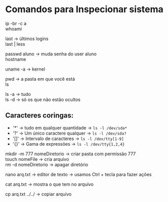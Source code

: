 # Comandos para Inspecionar sistema

ip -br -c a  
whoami  
  
last -> últimos logins  
last | less  

passwd aluno -> muda senha do user aluno  
hostname  

uname -a -> kernel  

pwd -> a pasta em que você está  
ls  

ls -a -> tudo  
ls -d -> só os que não estão ocultos  
  
## Caracteres coringas:  
* '*' -> tudo em qualquer quantidade -> `ls -l /dev/sda*`  
* '?' -> Um único caractere qualquer -> `ls -l /dev/sda?`  
* '[]' -> Intervalo de caracteres -> `ls -l /dev/tty[1-9]`  
* '{}' -> Gama de expressões -> `ls -l /dev/tty{1,2,4}`  
  
mkdir -m 777 nomeDiretorio -> criar pasta com permissão 777  
touch nomeFile -> cria arquivo  
rm -d nomeDiretorio -> apagar diretório  
  
nano arq.txt -> editor de texto -> usamos Ctrl + tecla para fazer ações  
  
cat arq.txt -> mostra o que tem no arquivo  
  
cp arq.txt ../../ -> copiar arquivo  
  

